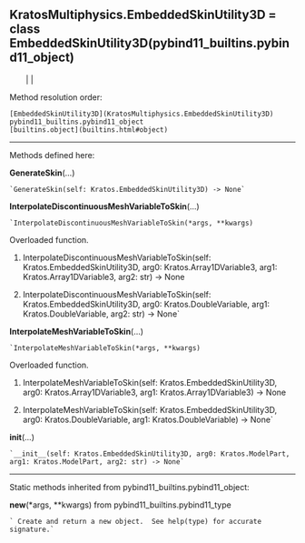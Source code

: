  
**KratosMultiphysics.EmbeddedSkinUtility3D** = class
EmbeddedSkinUtility3D(pybind11_builtins.pybind11_object)  
---  
`    `|   |

Method resolution order:

    [EmbeddedSkinUtility3D](KratosMultiphysics.EmbeddedSkinUtility3D)
    pybind11_builtins.pybind11_object
    [builtins.object](builtins.html#object)

* * *

Methods defined here:  

**GenerateSkin**(...)

    `GenerateSkin(self: Kratos.EmbeddedSkinUtility3D) -> None`

**InterpolateDiscontinuousMeshVariableToSkin**(...)

    `InterpolateDiscontinuousMeshVariableToSkin(*args, **kwargs)  
Overloaded  function.  
  
1. InterpolateDiscontinuousMeshVariableToSkin(self: Kratos.EmbeddedSkinUtility3D, arg0: Kratos.Array1DVariable3, arg1: Kratos.Array1DVariable3, arg2: str) -> None  
  
2. InterpolateDiscontinuousMeshVariableToSkin(self: Kratos.EmbeddedSkinUtility3D, arg0: Kratos.DoubleVariable, arg1: Kratos.DoubleVariable, arg2: str) -> None`

**InterpolateMeshVariableToSkin**(...)

    `InterpolateMeshVariableToSkin(*args, **kwargs)  
Overloaded  function.  
  
1. InterpolateMeshVariableToSkin(self: Kratos.EmbeddedSkinUtility3D, arg0: Kratos.Array1DVariable3, arg1: Kratos.Array1DVariable3) -> None  
  
2. InterpolateMeshVariableToSkin(self: Kratos.EmbeddedSkinUtility3D, arg0: Kratos.DoubleVariable, arg1: Kratos.DoubleVariable) -> None`

**__init__**(...)

    `__init__(self: Kratos.EmbeddedSkinUtility3D, arg0: Kratos.ModelPart, arg1: Kratos.ModelPart, arg2: str) -> None`

* * *

Static methods inherited from pybind11_builtins.pybind11_object:  

**__new__**(*args, **kwargs) from pybind11_builtins.pybind11_type

    ` Create and return a new object.  See help(type) for accurate signature.`

